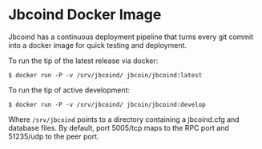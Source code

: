 # Jbcoind Docker Image

Jbcoind has a continuous deployment pipeline that turns every git commit into a
docker image for quick testing and deployment.

To run the tip of the latest release via docker:

```$ docker run -P -v /srv/jbcoind/ jbcoin/jbcoind:latest```

To run the tip of active development:

```$ docker run -P -v /srv/jbcoind/ jbcoin/jbcoind:develop```

Where ```/srv/jbcoind``` points to a directory containing a jbcoind.cfg and
database files. By default, port 5005/tcp maps to the RPC port and 51235/udp to
the peer port.

